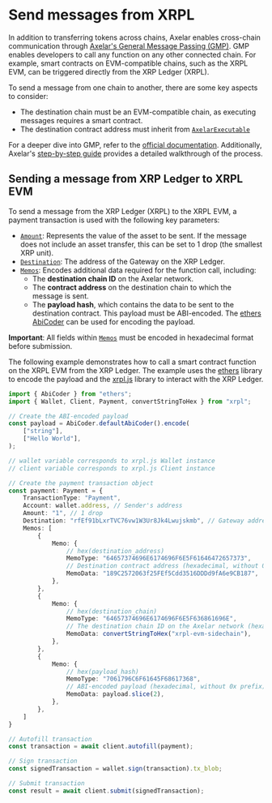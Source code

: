 # Send messages from XRPL

In addition to transferring tokens across chains, Axelar enables cross-chain communication through [Axelar's General Message Passing (GMP)](https://docs.axelar.dev/dev/general-message-passing/overview/). GMP enables developers to call any function on any other connected chain. For example, smart contracts on EVM-compatible chains, such as the XRPL EVM, can be triggered directly from the XRP Ledger (XRPL).

To send a message from one chain to another, there are some key aspects to consider:

* The destination chain must be an EVM-compatible chain, as executing messages requires a smart contract.
* The destination contract address must inherit from [`AxelarExecutable`](https://github.com/axelarnetwork/axelar-gmp-sdk-solidity/blob/main/contracts/executable/AxelarExecutable.sol)

For a deeper dive into GMP, refer to the [official documentation](https://docs.axelar.dev/dev/general-message-passing/overview/). Additionally, Axelar's [step-by-step guide](https://docs.axelar.dev/dev/general-message-passing/step-by-step/) provides a detailed walkthrough of the process.

## Sending a message from XRP Ledger to XRPL EVM

To send a message from the XRP Ledger (XRPL) to the XRPL EVM, a payment transaction is used with the following key parameters:

* [`Amount`](https://js.xrpl.org/interfaces/Payment.html#Amount): Represents the value of the asset to be sent. If the message does not include an asset transfer, this can be set to 1 drop (the smallest XRP unit).
* [`Destination`](https://js.xrpl.org/interfaces/Payment.html#Destination): The address of the Gateway on the XRP Ledger.
* [`Memos`](https://js.xrpl.org/interfaces/Payment.html#Memos): Encodes additional data required for the function call, including:
  * The **destination chain ID** on the Axelar network.
  * The **contract address** on the destination chain to which the message is sent.
  * The **payload hash**, which contains the data to be sent to the destination contract. This payload must be ABI-encoded. The [ethers AbiCoder](https://docs.ethers.org/v6/api/abi/abi-coder/#AbiCoder-encode) can be used for encoding the payload.
  
**Important**: All fields within [`Memos`](https://js.xrpl.org/interfaces/Payment.html#Memos) must be encoded in hexadecimal format before submission.

The following example demonstrates how to call a smart contract function on the XRPL EVM from the XRP Ledger. The example uses the [ethers](https://docs.ethers.org/v6/) library to encode the payload and the [xrpl.js](https://js.xrpl.org/index.html) library to interact with the XRP Ledger.

```ts
import { AbiCoder } from "ethers";
import { Wallet, Client, Payment, convertStringToHex } from "xrpl";

// Create the ABI-encoded payload
const payload = AbiCoder.defaultAbiCoder().encode(
    ["string"],
    ["Hello World"],
);

// wallet variable corresponds to xrpl.js Wallet instance
// client variable corresponds to xrpl.js Client instance

// Create the payment transaction object
const payment: Payment = {
    TransactionType: "Payment",
    Account: wallet.address, // Sender's address
    Amount: "1", // 1 drop
    Destination: "rfEf91bLxrTVC76vw1W3Ur8Jk4Lwujskmb", // Gateway address in the XRP Ledger
    Memos: [
        {
            Memo: {
                // hex(destination_address)
                MemoType: "64657374696E6174696F6E5F61646472657373",
                // Destination contract address (hexadecimal, without 0x prefix)
                MemoData: "189C2572063f25FEf5Cdd3516DDDd9fA6e9CB187",
            },
        },
        {
            Memo: {
                // hex(destination_chain)
                MemoType: "64657374696E6174696F6E5F636861696E",
                // The destination chain ID on the Axelar network (hexadecimal)
                MemoData: convertStringToHex("xrpl-evm-sidechain"),
            },
        },
        {
            Memo: {
                // hex(payload_hash)
                MemoType: "7061796C6F61645F68617368",
                // ABI-encoded payload (hexadecimal, without 0x prefix)
                MemoData: payload.slice(2),
            },
        },
    ]
}

// Autofill transaction
const transaction = await client.autofill(payment);

// Sign transaction
const signedTransaction = wallet.sign(transaction).tx_blob;

// Submit transaction
const result = await client.submit(signedTransaction);
```
